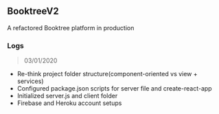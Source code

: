 ## BooktreeV2

A refactored Booktree platform in production

### Logs
> 03/01/2020

* Re-think project folder structure(component-oriented vs view + services)
* Configured package.json scripts for server file and create-react-app  
* Initialized server.js and client folder
* Firebase and Heroku account setups
